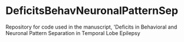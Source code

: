 # DeficitsBehavNeuronalPatternSep
Repository for code used in the manuscript, 'Deficits in Behavioral and Neuronal Pattern Separation  in Temporal Lobe Epilepsy
